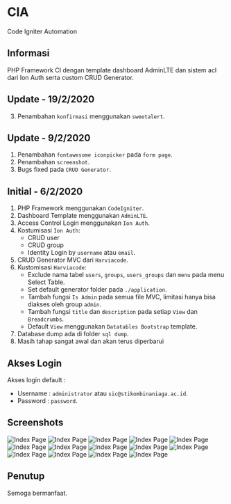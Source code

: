 # CIA
Code Igniter Automation

## Informasi 
PHP Framework CI dengan template dashboard AdminLTE dan sistem acl dari Ion Auth serta custom CRUD Generator.

## Update - 19/2/2020
3. Penambahan `konfirmasi` menggunakan `sweetalert`.

## Update - 9/2/2020
1. Penambahan `fontawesome iconpicker` pada `form page`.
2. Penambahan `screenshot`.
3. Bugs fixed pada `CRUD Generator`.


## Initial - 6/2/2020
1. PHP Framework menggunakan `CodeIgniter`.
2. Dashboard Template menggunakan `AdminLTE`.
3. Access Control Login menggunakan `Ion Auth`.
4. Kostumisasi `Ion Auth`: 
    * CRUD user
    * CRUD group
    * Identity Login by `username` atau `email`.
4. CRUD Generator MVC dari `Harviacode`.
5. Kustomisasi `Harviacode`:
    * Exclude nama tabel `users`, `groups`, `users_groups` dan `menu` pada menu Select Table. 
    * Set default generator folder pada `./application`.
    * Tambah fungsi `Is Admin` pada semua file MVC, limitasi hanya bisa diakses oleh group `admin`.
    * Tambah fungsi `title` dan `description` pada setiap `View` dan `Breadcrumbs`.
    * Default `View` menggunakan `Datatables Bootstrap` template.
6. Database dump ada di folder `sql dump`.
7. Masih tahap sangat awal dan akan terus diperbarui

## Akses Login
Akses login default : 
* Username : `administrator` atau `sic@stikombinaniaga.ac.id`.
* Password : `password`. 

## Screenshots
![Index Page](https://github.com/antoniusarie/CIA/blob/master/screenshot/1.png)
![Index Page](https://github.com/antoniusarie/CIA/blob/master/screenshot/2.png)
![Index Page](https://github.com/antoniusarie/CIA/blob/master/screenshot/3.png)
![Index Page](https://github.com/antoniusarie/CIA/blob/master/screenshot/4.png)
![Index Page](https://github.com/antoniusarie/CIA/blob/master/screenshot/5.png)
![Index Page](https://github.com/antoniusarie/CIA/blob/master/screenshot/6.png)
![Index Page](https://github.com/antoniusarie/CIA/blob/master/screenshot/7.png)
![Index Page](https://github.com/antoniusarie/CIA/blob/master/screenshot/8.png)
![Index Page](https://github.com/antoniusarie/CIA/blob/master/screenshot/9.png)
![Index Page](https://github.com/antoniusarie/CIA/blob/master/screenshot/10.png)
![Index Page](https://github.com/antoniusarie/CIA/blob/master/screenshot/11.png)
![Index Page](https://github.com/antoniusarie/CIA/blob/master/screenshot/12.png)
![Index Page](https://github.com/antoniusarie/CIA/blob/master/screenshot/13.png)
![Index Page](https://github.com/antoniusarie/CIA/blob/master/screenshot/14.png)

## Penutup
Semoga bermanfaat.
